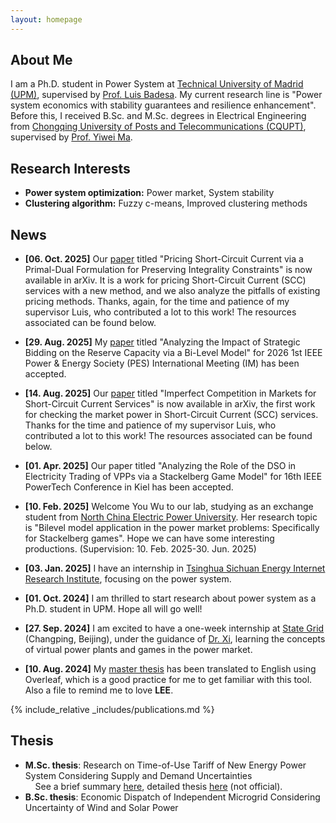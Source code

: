 ```yaml
---
layout: homepage
---
```


## About Me

I am a Ph.D. student in Power System at [Technical University of Madrid (UPM)](https://en.wikipedia.org/wiki/Technical_University_of_Madrid), supervised by [Prof. Luis Badesa](https://scholar.google.com/citations?hl=en&user=8DQgsZQAAAAJ). My current research line is "Power system economics with stability guarantees and resilience enhancement". Before this, I received B.Sc. and M.Sc. degrees in Electrical Engineering from [Chongqing University of Posts and Telecommunications (CQUPT)](https://zh.wikipedia.org/zh-cn/%E9%87%8D%E5%BA%86%E9%82%AE%E7%94%B5%E5%A4%A7%E5%AD%A6), supervised by [Prof. Yiwei Ma](https://www.researchgate.net/profile/Yiwei-Ma-6).

## Research Interests

- **Power system optimization:** Power market, System stability
- **Clustering algorithm:** Fuzzy c-means, Improved clustering methods

## News

- **[06. Oct. 2025]** Our [paper](https://arxiv.org/pdf/2510.05293) titled "Pricing Short-Circuit Current via a Primal-Dual Formulation for Preserving Integrality Constraints" is now available in arXiv. It is a work for pricing Short-Circuit Current (SCC) services with a new method, and we also analyze the pitfalls of existing pricing methods. Thanks, again, for the time and patience of my supervisor Luis, who contributed a lot to this work! The resources associated can be found below.
  
- **[29. Aug. 2025]** My [paper](https://arxiv.org/pdf/2506.20493) titled "Analyzing the Impact of Strategic Bidding on the Reserve Capacity via a Bi-Level Model" for 2026 1st IEEE Power & Energy Society (PES) International Meeting (IM) has been accepted.

- **[14. Aug. 2025]** Our [paper](https://arxiv.org/pdf/2508.09425) titled "Imperfect Competition in Markets for Short-Circuit Current Services" is now available in arXiv, the first work for checking the market power in Short-Circuit Current (SCC) services. Thanks for the time and patience of my supervisor Luis, who contributed a lot to this work! The resources associated can be found below.

- **[01. Apr. 2025]** Our paper titled "Analyzing the Role of the DSO in Electricity Trading of VPPs via a Stackelberg Game Model" for 16th IEEE PowerTech Conference in Kiel has been accepted.
  
- **[10. Feb. 2025]** Welcome You Wu to our lab, studying as an exchange student from [North China Electric Power University](https://zh.m.wikipedia.org/zh-hans/%E5%8D%8E%E5%8C%97%E7%94%B5%E5%8A%9B%E5%A4%A7%E5%AD%A6). Her research topic is "Bilevel model application in the power market problems: Specifically for Stackelberg games". Hope we can have some interesting productions. (Supervision: 10. Feb. 2025-30. Jun. 2025)
  
- **[03. Jan. 2025]** I have an internship in [Tsinghua Sichuan Energy Internet Research Institute](https://www.tsinghua-eiri.org/), focusing on the power system.
  
- **[01. Oct. 2024]** I am thrilled to start research about power system as a Ph.D. student in UPM. Hope all will go well!
  
- **[27. Sep. 2024]** I am excited to have a one-week internship at [State Grid](https://en.wikipedia.org/wiki/State_Grid_Corporation_of_China) (Changping, Beijing), under the guidance of [Dr. Xi](https://scholar.google.com/citations?hl=zh-CN&user=r6BeldgAAAAJ), learning the concepts of virtual power plants and games in the power market.
  
- **[10. Aug. 2024]** My [master thesis](https://github.com/pwang30/master_thesis.git) has been translated to English using Overleaf, which is a good practice for me to get familiar with this tool. Also a file to remind me to love **LEE**.

{% include_relative _includes/publications.md %}



## Thesis
- **M.Sc. thesis**: Research on Time-of-Use Tariff of New Energy Power System Considering Supply and Demand Uncertainties <br>
  &nbsp; &nbsp; See a brief summary [here](https://github.com/pwang30/master_thesis/blob/d18c05ef3d197c7d94b870650b14df93e7c3d13e/Summary_of_thesis.pdf), detailed thesis [here](https://github.com/pwang30/master_thesis/blob/d18c05ef3d197c7d94b870650b14df93e7c3d13e/Research_on_Time_of_Use_Tariff_of_New_Energy_Power_System_Considering_Source_and_Load_Uncertainties.pdf) (not official). <br>
- **B.Sc. thesis**: Economic Dispatch of Independent Microgrid Considering Uncertainty of Wind and Solar Power




